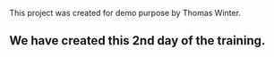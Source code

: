 This project was created for demo purpose by Thomas Winter.

<h2>We have created this 2nd day of the training.</h2>